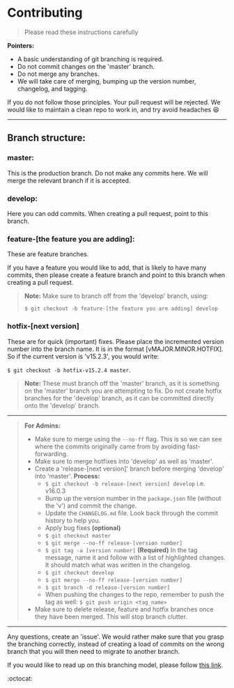 # Contributing

> Please read these instructions carefully

**Pointers:**

- A basic understanding of git branching is required.
- Do not commit changes on the 'master' branch.
- Do not merge any branches.
- We will take care of merging, bumping up the version number, changelog, and tagging.

If you do not follow those principles. Your pull request will be rejected. We would like to maintain a clean repo to work in, and try avoid headaches :laughing:

---

## Branch structure:

### master:

This is the production branch. Do not make any commits here. We will merge the relevant branch if it is accepted.

### develop:

Here you can odd commits. When creating a pull request, point to this branch.

### feature-[the feature you are adding]:

These are feature branches.

If you have a feature you would like to add, that is likely to have many commits, then please create a feature branch and point to this branch when creating a pull request.

> **Note:**
> Make sure to branch off from the 'develop' branch, using:
>
> `$ git checkout -b feature-[the feature you are adding] develop`

### hotfix-[next version]

These are for quick (important) fixes. Please place the incremented version number into the branch name. It is in the format [vMAJOR.MINOR.HOTFIX]. So if the current version is 'v15.2.3', you would write:

`$ git checkout -b hotfix-v15.2.4 master`.

> **Note:**
> These must branch off the 'master' branch, as it is something on the 'master' branch you are attempting to fix. Do not create hotfix branches for the 'develop' branch, as it can be committed directly onto the 'develop' branch.

---

> **For Admins:**
> - Make sure to merge using the `--no-ff` flag. This is so we can see where the commits originally came from by avoiding fast-forwarding.
> - Make sure to merge hotfixes into 'develop' as well as 'master'.
> - Create a 'release-[next version]' branch before merging 'develop' into 'master'.
>   **Process:**
>   - `$ git checkout -b release-[next version] develop` i.e. v16.0.3
>   - Bump up the version number in the `package.json` file (without the 'v') and commit the change.
>   - Update the `CHANGELOG.md` file. Look back through the commit history to help you.
>   - Apply bug fixes **(optional)**
>   - `$ git checkout master`
>   - `$ git merge --no-ff release-[version number]`
>   - `$ git tag -a [version number]` **(Required)** In the tag message, name it and follow with a list of highlighted changes. It should match what was written in the changelog.
>   - `$ git checkout develop`
>   - `$ git merge --no-ff release-[version number]`
>   - `$ git branch -d release-[version number]`
>   - When pushing the changes to the repo, remember to push the tag as well:
>     `$ git push origin <tag_name>`
> - Make sure to delete release, feature and hotfix branches once they have been merged. This will stop branch clutter.

---

Any questions, create an 'issue'. We would rather make sure that you grasp the branching correctly, instead of creating a load of commits on the wrong branch that you will then need to migrate to another branch.

If you would like to read up on this branching model, please follow [this link][1].

:octocat:

[1]: http://nvie.com/posts/a-successful-git-branching-model/
